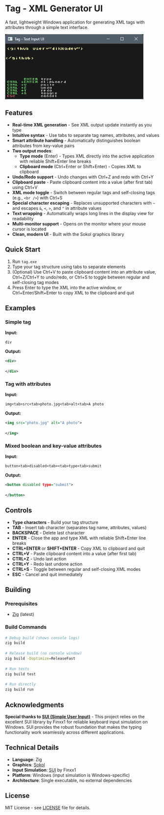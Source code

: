 # Tag - XML Generator UI

A fast, lightweight Windows application for generating XML tags with attributes through a simple text interface.

![Tag - XML Generator UI screenshot](.github/screenshot.png)

## Features

- **Real-time XML generation** - See XML output update instantly as you type
- **Intuitive syntax** - Use tabs to separate tag names, attributes, and values
- **Smart attribute handling** - Automatically distinguishes boolean attributes from key-value pairs
- **Two output modes**:
  - **Type mode** (Enter) - Types XML directly into the active application with reliable Shift+Enter line breaks
  - **Clipboard mode** (Ctrl+Enter or Shift+Enter) - Copies XML to clipboard
- **Undo/Redo support** - Undo changes with Ctrl+Z and redo with Ctrl+Y
- **Clipboard paste** - Paste clipboard content into a value (after first tab) using Ctrl+V
- **XML mode toggle** - Switch between regular tags and self-closing tags (e.g., `<br />`) with Ctrl+S
- **Special character escaping** - Replaces unsupported characters with `~` and escapes `&`, `<`, `>`, and `"` in attribute values
- **Text wrapping** - Automatically wraps long lines in the display view for readability
- **Multi-monitor support** - Opens on the monitor where your mouse cursor is located
- **Clean, modern UI** - Built with the Sokol graphics library

## Quick Start

1. Run `tag.exe`
2. Type your tag structure using tabs to separate elements
3. (Optional) Use Ctrl+V to paste clipboard content into an attribute value, Ctrl+Z/Ctrl+Y to undo/redo, or Ctrl+S to toggle between regular and self-closing tag modes
4. Press Enter to type the XML into the active window, or Ctrl+Enter/Shift+Enter to copy XML to the clipboard and quit

## Examples

### Simple tag
**Input:**
```
div
```
**Output:**
```xml
<div>

</div>
```

### Tag with attributes
**Input:**
```
img<tab>src<tab>photo.jpg<tab>alt<tab>A photo
```
**Output:**
```xml
<img src="photo.jpg" alt="A photo">

</img>
```

### Mixed boolean and key-value attributes
**Input:**
```
button<tab>disabled<tab><tab>type<tab>submit
```
**Output:**
```xml
<button disabled type="submit">

</button>
```

## Controls

- **Type characters** - Build your tag structure
- **TAB** - Insert tab character (separates tag name, attributes, values)
- **BACKSPACE** - Delete last character
- **ENTER** - Close the app and type XML with reliable Shift+Enter line breaks
- **CTRL+ENTER** or **SHIFT+ENTER** - Copy XML to clipboard and quit
- **CTRL+V** - Paste clipboard content into a value (after first tab)
- **CTRL+Z** - Undo last action
- **CTRL+Y** - Redo last undone action
- **CTRL+S** - Toggle between regular and self-closing XML modes
- **ESC** - Cancel and quit immediately

## Building

### Prerequisites
- [Zig](https://ziglang.org/) (latest)

### Build Commands
```bash
# Debug build (shows console logs)
zig build

# Release build (no console window)
zig build -Doptimize=ReleaseFast

# Run tests
zig build test

# Run directly
zig build run
```

## Acknowledgments

**Special thanks to [SUI (Simple User Input)](https://github.com/Finxx1/SUI)** - This project relies on the excellent SUI library by Finxx1 for reliable keyboard input simulation on Windows. SUI provides the robust foundation that makes the typing functionality work seamlessly across different applications.

## Technical Details

- **Language**: Zig
- **Graphics**: [Sokol](https://github.com/floooh/sokol) 
- **Input Simulation**: [SUI](https://github.com/Finxx1/SUI) by Finxx1
- **Platform**: Windows (input simulation is Windows-specific)
- **Architecture**: Single executable, no external dependencies

## License

MIT License - see [LICENSE](LICENSE) file for details. 
